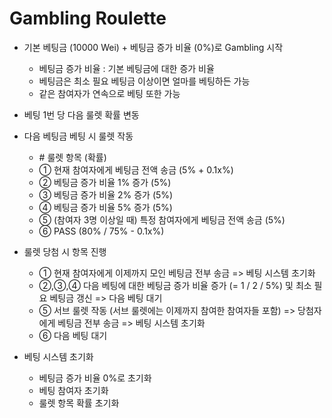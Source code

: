 # Gambling Roulette

* 기본 베팅금 (10000 Wei) + 베팅금 증가 비율 (0%)로 Gambling 시작

  * 베팅금 증가 비율 : 기본 베팅금에 대한 증가 비율
  * 베팅금은 최소 필요 베팅금 이상이면 얼마를 베팅하든 가능
  * 같은 참여자가 연속으로 베팅 또한 가능

* 베팅 1번 당 다음 룰렛 확률 변동

* 다음 베팅금 베팅 시 룰렛 작동

  * \# 룰렛 항목 (확률)
  * ① 현재 참여자에게 베팅금 전액 송금 (5% + 0.1x%)
  * ② 베팅금 증가 비율 1% 증가 (5%)
  * ③ 베팅금 증가 비율 2% 증가 (5%)
  * ④ 베팅금 증가 비율 5% 증가 (5%)
  * ⑤ (참여자 3명 이상일 때) 특정 참여자에게 베팅금 전액 송금 (5%)
  * ⑥ PASS (80% / 75% - 0.1x%)

* 룰렛 당첨 시 항목 진행

  * ① 현재 참여자에게 이제까지 모인 베팅금 전부 송금 => 베팅 시스템 초기화
  * ②,③,④ 다음 베팅에 대한 베팅금 증가 비율 증가 (= 1 / 2 / 5%) 및 최소 필요 베팅금 갱신 => 다음 베팅 대기
  * ⑤ 서브 룰렛 작동 (서브 룰렛에는 이제까지 참여한 참여자들 포함) => 당첨자에게 베팅금 전부 송금 => 베팅 시스템 초기화
  * ⑥ 다음 베팅 대기

* 베팅 시스템 초기화

  * 베팅금 증가 비율 0%로 초기화
  * 베팅 참여자 초기화
  * 룰렛 항목 확률 초기화